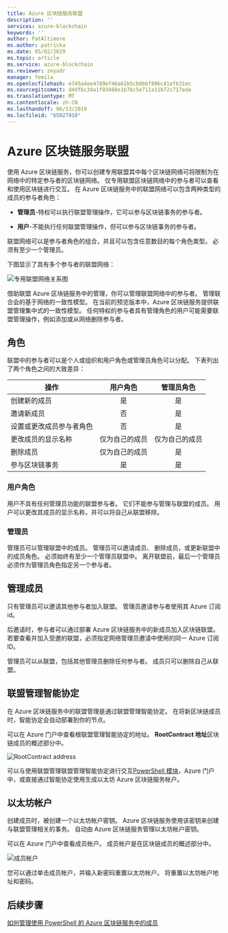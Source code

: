 ```yaml
---
title: Azure 区块链服务联盟
description: ''
services: azure-blockchain
keywords: ''
author: PatAltimore
ms.author: patricka
ms.date: 05/02/2019
ms.topic: article
ms.service: azure-blockchain
ms.reviewer: zeyadr
manager: femila
ms.openlocfilehash: e745a4ee4789ef46a61b5cb0bbf806c41ef631ec
ms.sourcegitcommit: d4dfbc34a1f03488e1b7bc5e711a11b72c717ada
ms.translationtype: MT
ms.contentlocale: zh-CN
ms.lasthandoff: 06/13/2019
ms.locfileid: "65027910"
---
```

# <a name="azure-blockchain-service-consortium"></a>Azure 区块链服务联盟

使用 Azure 区块链服务，你可以创建专用联盟其中每个区块链网络可将限制为在网络中的特定参与者的区块链网络。 仅专用联盟区块链网络中的参与者可以查看和使用区块链进行交互。 在 Azure 区块链服务中的联盟网络可以包含两种类型的成员的参与者角色：

* **管理员**-特权可以执行联盟管理操作，它可以参与区块链事务的参与者。

* **用户**-不能执行任何联盟管理操作，但可以参与区块链事务的参与者。

联盟网络可以是参与者角色的组合，并且可以包含任意数目的每个角色类型。 必须有至少一个管理员。

下图显示了具有多个参与者的联盟网络：

![专用联盟网络关系图](./media/consortium/network-diagram.png)

借助联盟 Azure 区块链服务中的管理，你可以管理联盟网络中的参与者。 管理联合会的基于网络的一致性模型。 在当前的预览版本中，Azure 区块链服务提供联盟管理集中式的一致性模型。 任何特权的参与者具有管理角色的用户可能需要联盟管理操作，例如添加或从网络删除参与者。

## <a name="roles"></a>角色

联盟中的参与者可以是个人或组织和用户角色或管理员角色可以分配。 下表列出了两个角色之间的大致差异：

| 操作 | 用户角色 | 管理员角色
|--------|:----:|:------------:|
| 创建新的成员 | 是 | 是 |
| 邀请新成员 | 否 | 是 |
| 设置或更改成员参与者角色 | 否 | 是 |
| 更改成员的显示名称 | 仅为自己的成员 | 仅为自己的成员 |
| 删除成员 | 仅为自己的成员 | 是 |
| 参与区块链事务 | 是 | 是 |

### <a name="user-role"></a>用户角色

用户不具有任何管理员功能的联盟参与者。 它们不能参与管理与联盟的成员。 用户可以更改其成员的显示名称，并可以将自己从联盟移除。

### <a name="administrator"></a>管理员

管理员可以管理联盟中的成员。 管理员可以邀请成员、 删除成员，或更新联盟中的成员角色。
必须始终有至少一个管理员联盟中。 离开联盟前，最后一个管理员必须作为管理员角色指定另一个参与者。

## <a name="managing-members"></a>管理成员

只有管理员可以邀请其他参与者加入联盟。 管理员邀请参与者使用其 Azure 订阅 id。

后邀请时，参与者可以通过部署 Azure 区块链服务中的新成员加入区块链联盟。 若要查看并加入受邀的联盟，必须指定网络管理员邀请中使用的同一 Azure 订阅 ID。

管理员可以从联盟，包括其他管理员删除任何参与者。 成员只可以删除自己从联盟。

## <a name="consortium-management-smart-contract"></a>联盟管理智能协定

在 Azure 区块链服务中的联盟管理是通过联盟管理智能协定。 在将新区块链成员时，智能协定会自动部署到你的节点。

可以在 Azure 门户中查看根联盟管理智能协定的地址。 **RootContract 地址**区块链成员的概述部分中。

![RootContract address](./media/consortium/rootcontract-address.png)

可以与使用联盟管理联盟管理智能协定进行交互[PowerShell 模块](manage-consortium-powershell.md)，Azure 门户中，或直接通过智能协定使用生成以太坊 Azure 区块链服务帐户。

## <a name="ethereum-account"></a>以太坊帐户

创建成员时，被创建一个以太坊帐户密钥。 Azure 区块链服务使用该密钥来创建与联盟管理相关的事务。 自动由 Azure 区块链服务管理以太坊帐户密钥。

可以在 Azure 门户中查看成员帐户。 成员帐户是在区块链成员的概述部分中。

![成员帐户](./media/consortium/member-account.png)

您可以通过单击成员帐户，并输入新密码重置以太坊帐户。 将重置以太坊帐户地址和密码。  

## <a name="next-steps"></a>后续步骤

[如何管理使用 PowerShell 的 Azure 区块链服务中的成员](manage-consortium-powershell.md)
